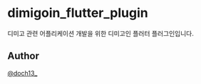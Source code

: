 # dimigoin_flutter_plugin
디미고 관련 어플리케이션 개발을 위한 디미고인 플러터 플러그인입니다.

## Author

[@doch13_](https://github.com/doch2)